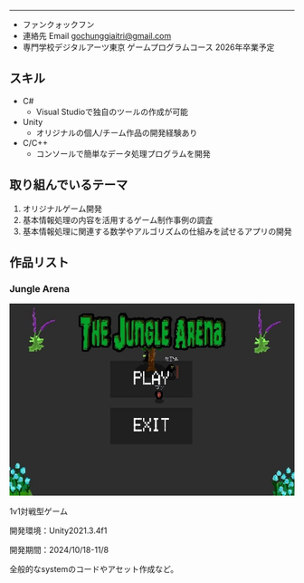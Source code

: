 
---

- ファンクォックフン
- 連絡先 Email [gochunggiaitri@gmail.com](mailto:a@a.a)
- 専門学校デジタルアーツ東京 ゲームプログラムコース 2026年卒業予定


## スキル
- C#
  - Visual Studioで独自のツールの作成が可能
- Unity
  - オリジナルの個人/チーム作品の開発経験あり
- C/C++
  - コンソールで簡単なデータ処理プログラムを開発


## 取り組んでいるテーマ
1. オリジナルゲーム開発
2. 基本情報処理の内容を活用するゲーム制作事例の調査
3. 基本情報処理に関連する数学やアルゴリズムの仕組みを試せるアプリの開発

## 作品リスト

### Jungle Arena

<img src="image/ja.jpg">

1v1対戦型ゲーム

開発環境：Unity2021.3.4f1

開発期間：2024/10/18-11/8

全般的なsystemのコードやアセット作成など。